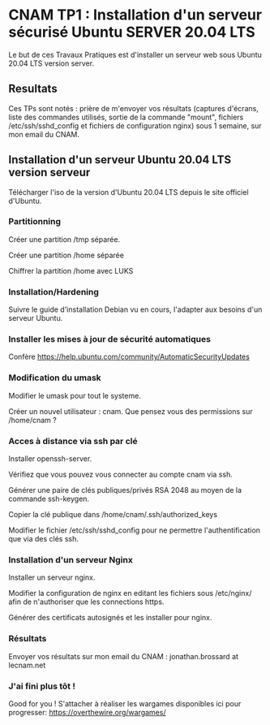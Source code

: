 
# CNAM TP1 : Installation d'un serveur sécurisé Ubuntu SERVER 20.04 LTS

Le but de ces Travaux Pratiques est d'installer un serveur web sous Ubuntu 20.04 LTS version server.

## Resultats

Ces TPs sont notés : prière de m'envoyer vos résultats (captures d'écrans, liste des commandes utilisés, sortie de la commande "mount", fichiers /etc/ssh/sshd_config et fichiers de configuration nginx) sous 1 semaine, sur mon email du CNAM.

## Installation d'un serveur Ubuntu 20.04 LTS version serveur

Télécharger l'iso de la version d'Ubuntu 20.04 LTS depuis le site officiel d'Ubuntu.

### Partitionning

Créer une partition /tmp séparée.

Créer une partition /home séparée

Chiffrer la partition /home avec LUKS

### Installation/Hardening

Suivre le guide d'installation Debian vu en cours, l'adapter aux besoins d'un serveur Ubuntu.

### Installer les mises à jour de sécurité automatiques

Confère https://help.ubuntu.com/community/AutomaticSecurityUpdates

### Modification du umask

Modifier le umask pour tout le systeme.

Créer un nouvel utilisateur : cnam. Que pensez vous des permissions sur /home/cnam ?

### Acces à distance via ssh par clé

Installer openssh-server.

Vérifiez que vous pouvez vous connecter au compte cnam via ssh.

Générer une paire de clés publiques/privés RSA 2048 au moyen de la commande ssh-keygen.

Copier la clé publique dans /home/cnam/.ssh/authorized_keys

Modifier le fichier /etc/ssh/sshd_config pour ne permettre l'authentification que via des clés ssh.


### Installation d'un serveur Nginx

Installer un serveur nginx.

Modifier la configuration de nginx en editant les fichiers sous /etc/nginx/ afin de n'authoriser que les connections https.

Générer des certificats autosignés et les installer pour nginx.


### Résultats

Envoyer vos résultats sur mon email du CNAM : jonathan.brossard at lecnam.net


### J'ai fini plus tôt !

Good for you ! S'attacher à réaliser les wargames disponibles ici pour progresser: https://overthewire.org/wargames/



